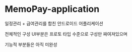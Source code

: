 # MemoPay-application

일정관리 + 급여관리를 합친 안드로이드 어플리케이션 

전체적인 구성 UI부분은 프로토 타입 수준으로 구성만 짜여져있으며

기능적 부분들은 아직 미완성 
